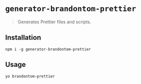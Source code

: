 # `generator-brandontom-prettier`

> Generates Prettier files and scripts.

## Installation

```
npm i -g generator-brandontom-prettier
```

## Usage

```
yo brandontom-prettier
```
